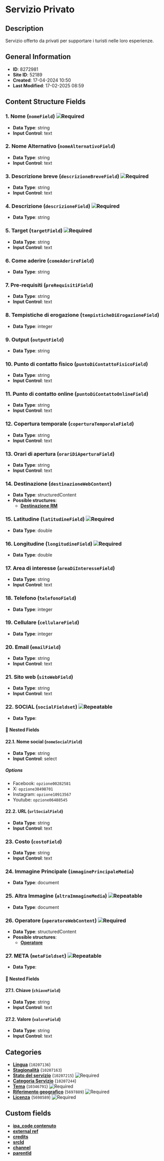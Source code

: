 # Servizio Privato

## Description
Servizio offerto da privati per supportare i turisti nelle loro esperienze.
## General Information
- **ID**: 8272981
- **Site ID**: 52189
- **Created**: 17-04-2024 10:50
- **Last Modified**: 17-02-2025 08:59

## Content Structure Fields
### 1. Nome (`nomeField`) ![Required](https://img.shields.io/badge/*Required-red.svg)
- **Data Type**: string
- **Input Control**: text

### 2. Nome Alternativo (`nomeAlternativoField`) 
- **Data Type**: string
- **Input Control**: text

### 3. Descrizione breve (`descrizioneBreveField`) ![Required](https://img.shields.io/badge/*Required-red.svg)
- **Data Type**: string
- **Input Control**: text

### 4. Descrizione (`descrizioneField`) ![Required](https://img.shields.io/badge/*Required-red.svg)
- **Data Type**: string

### 5. Target (`targetField`) ![Required](https://img.shields.io/badge/*Required-red.svg)
- **Data Type**: string
- **Input Control**: text

### 6. Come aderire (`comeAderireField`) 
- **Data Type**: string

### 7. Pre-requisiti (`preRequisitiField`) 
- **Data Type**: string
- **Input Control**: text

### 8. Tempistiche di erogazione (`tempisticheDiErogazioneField`) 
- **Data Type**: integer

### 9. Output (`outputField`) 
- **Data Type**: string

### 10. Punto di contatto fisico (`puntoDiContattoFisicoField`) 
- **Data Type**: string
- **Input Control**: text

### 11. Punto di contatto online (`puntoDiContattoOnlineField`) 
- **Data Type**: string
- **Input Control**: text

### 12. Copertura temporale (`coperturaTemporaleField`) 
- **Data Type**: string
- **Input Control**: text

### 13. Orari di apertura (`orariDiAperturaField`) 
- **Data Type**: string
- **Input Control**: text

### 14. Destinazione (`destinazioneWebContent`) 
- **Data Type**: structuredContent
- **Possible structures**:
  - **[Destinazione RM](../../contentStructure/destinazione-rm/README.md)**

### 15. Latitudine (`latitudineField`) ![Required](https://img.shields.io/badge/*Required-red.svg)
- **Data Type**: double

### 16. Longitudine (`longitudineField`) ![Required](https://img.shields.io/badge/*Required-red.svg)
- **Data Type**: double

### 17. Area di interesse (`areaDiInteresseField`) 
- **Data Type**: string
- **Input Control**: text

### 18. Telefono (`telefonoField`) 
- **Data Type**: integer

### 19. Cellulare (`cellulareField`) 
- **Data Type**: integer

### 20. Email (`emailField`) 
- **Data Type**: string
- **Input Control**: text

### 21. Sito web (`sitoWebField`) 
- **Data Type**: string
- **Input Control**: text

### 22. SOCIAL (`socialFieldset`) ![Repeatable](https://img.shields.io/badge/🔄Repeatable-blue.svg)
- **Data Type**: 
#### 📁 Nested Fields
#### 22.1. Nome social (`nomeSocialField`) 
- **Data Type**: string
- **Input Control**: select
##### Options
- Facebook: `opzione00282581`
- X: `opzione38498701`
- Instagram: `opzione10913567`
- Youtube: `opzione06488545`

#### 22.2. URL (`urlSocialField`) 
- **Data Type**: string
- **Input Control**: text


### 23. Costo (`costoField`) 
- **Data Type**: string
- **Input Control**: text

### 24. Immagine Principale (`immaginePrincipaleMedia`) 
- **Data Type**: document

### 25. Altra Immagine (`altraImmagineMedia`) ![Repeatable](https://img.shields.io/badge/🔄Repeatable-blue.svg)
- **Data Type**: document

### 26. Operatore (`operatoreWebContent`) ![Required](https://img.shields.io/badge/*Required-red.svg)
- **Data Type**: structuredContent
- **Possible structures**:
  - **[Operatore](../../contentStructure/operatore/README.md)**

### 27. META (`metaFieldset`) ![Repeatable](https://img.shields.io/badge/🔄Repeatable-blue.svg)
- **Data Type**: 
#### 📁 Nested Fields
#### 27.1. Chiave (`chiaveField`) 
- **Data Type**: string
- **Input Control**: text

#### 27.2. Valore (`valoreField`) 
- **Data Type**: string
- **Input Control**: text


## Categories
- **[Lingua](../../categories/lingua.md)** (`10207136`) 
- **[Stagionalità](../../categories/stagionalità.md)** (`10207163`) 
- **[Stato del servizio](../../categories/stato-del-servizio.md)** (`10207215`) ![Required](https://img.shields.io/badge/*Required-red.svg)
- **[Categoria Servizio](../../categories/categoria-servizio.md)** (`10207244`) 
- **[Tema](../../categories/tema.md)** (`10346791`) ![Required](https://img.shields.io/badge/*Required-red.svg)
- **[Riferimento geografico](../../categories/riferimento-geografico.md)** (`5697889`) ![Required](https://img.shields.io/badge/*Required-red.svg)
- **[Licenza](../../categories/licenza.md)** (`5698589`) ![Required](https://img.shields.io/badge/*Required-red.svg)
## Custom fields
- **[ipa_code contenuto](../../customFields/ipa-code-contenuto.md)**
- **[external ref](../../customFields/external-ref.md)**
- **[credits](../../customFields/credits.md)**
- **[srcId](../../customFields/srcid.md)**
- **[channel](../../customFields/channel.md)**
- **[parentId](../../customFields/parentid.md)**
